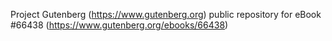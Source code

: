 Project Gutenberg (https://www.gutenberg.org) public repository for
eBook #66438 (https://www.gutenberg.org/ebooks/66438)
